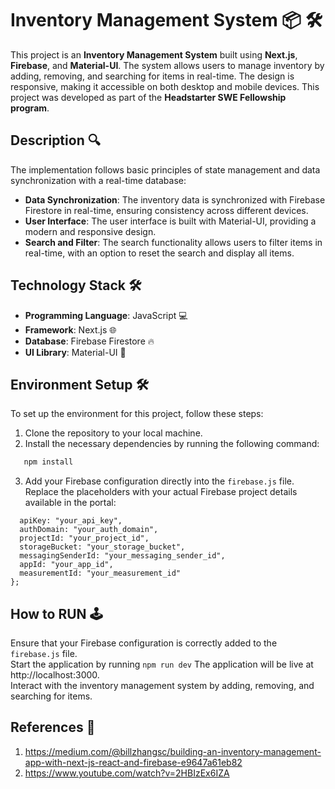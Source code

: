 # Inventory Management System 📦 🛠️

This project is an **Inventory Management System** built using **Next.js**, **Firebase**, and **Material-UI**. The system allows users to manage inventory by adding, removing, and searching for items in real-time. The design is responsive, making it accessible on both desktop and mobile devices. This project was developed as part of the **Headstarter SWE Fellowship program**.

## Description 🔍

The implementation follows basic principles of state management and data synchronization with a real-time database:

- **Data Synchronization**: The inventory data is synchronized with Firebase Firestore in real-time, ensuring consistency across different devices.
- **User Interface**: The user interface is built with Material-UI, providing a modern and responsive design.
- **Search and Filter**: The search functionality allows users to filter items in real-time, with an option to reset the search and display all items.

## Technology Stack 🛠️

- **Programming Language**: JavaScript 💻
- **Framework**: Next.js 🌐
- **Database**: Firebase Firestore 🔥
- **UI Library**: Material-UI 🎨

## Environment Setup 🛠️

To set up the environment for this project, follow these steps:

1. Clone the repository to your local machine.
2. Install the necessary dependencies by running the following command:
  ```bash
     npm install
```
3. Add your Firebase configuration directly into the `firebase.js` file. Replace the placeholders with your actual Firebase project details available in the portal:
  ``` const firebaseConfig = {
    apiKey: "your_api_key",
    authDomain: "your_auth_domain",
    projectId: "your_project_id",
    storageBucket: "your_storage_bucket",
    messagingSenderId: "your_messaging_sender_id",
    appId: "your_app_id",
    measurementId: "your_measurement_id"
  };
```

## How to RUN 🕹️

Ensure that your Firebase configuration is correctly added to the `firebase.js` file.  
Start the application by running 
``` npm run dev ```
The application will be live at http://localhost:3000.  
Interact with the inventory management system by adding, removing, and searching for items.

## References 🙌
1. https://medium.com/@billzhangsc/building-an-inventory-management-app-with-next-js-react-and-firebase-e9647a61eb82
2. https://www.youtube.com/watch?v=2HBIzEx6IZA

